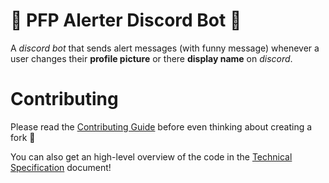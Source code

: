 # 🚨 PFP Alerter Discord Bot 🚨

A _discord bot_ that sends alert messages (with funny message) whenever a user changes their **profile picture** or there **display name** on _discord_.

# Contributing

Please read the [Contributing Guide](CONTRIBUTING.md) before even thinking about creating a fork 👀

You can also get an high-level overview of the code in the [Technical Specification](TECHNICAL_SPEC.md) document!